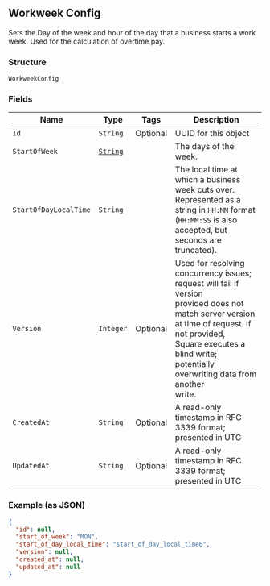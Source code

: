 ## Workweek Config

Sets the Day of the week and hour of the day that a business starts a 
work week. Used for the calculation of overtime pay.

### Structure

`WorkweekConfig`

### Fields

| Name | Type | Tags | Description |
|  --- | --- | --- | --- |
| `Id` | `String` | Optional | UUID for this object |
| `StartOfWeek` | [`String`](/doc/models/weekday.md) |  | The days of the week. |
| `StartOfDayLocalTime` | `String` |  | The local time at which a business week cuts over. Represented as a<br>string in `HH:MM` format (`HH:MM:SS` is also accepted, but seconds are<br>truncated). |
| `Version` | `Integer` | Optional | Used for resolving concurrency issues; request will fail if version<br>provided does not match server version at time of request. If not provided,<br>Square executes a blind write; potentially overwriting data from another<br>write. |
| `CreatedAt` | `String` | Optional | A read-only timestamp in RFC 3339 format; presented in UTC |
| `UpdatedAt` | `String` | Optional | A read-only timestamp in RFC 3339 format; presented in UTC |

### Example (as JSON)

```json
{
  "id": null,
  "start_of_week": "MON",
  "start_of_day_local_time": "start_of_day_local_time6",
  "version": null,
  "created_at": null,
  "updated_at": null
}
```

